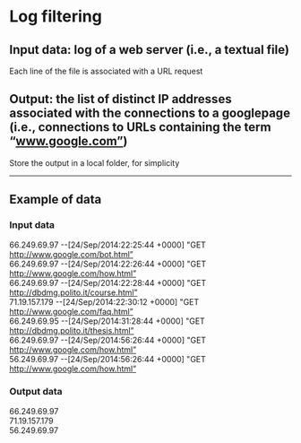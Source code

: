 # Log filtering
## Input data: log of a web server (i.e., a textual file)
Each line of the file is associated  with a URL request

## Output: the list of distinct IP addresses associated with the connections to a googlepage (i.e., connections to URLs containing the term “www.google.com”)
Store the output in a local folder, for simplicity

---
## Example of data

### Input data
66.249.69.97 --[24/Sep/2014:22:25:44  +0000]  "GET http://www.google.com/bot.html”<br>
66.249.69.97 --[24/Sep/2014:22:26:44  +0000]  "GET  http://www.google.com/how.html”<br>
66.249.69.97 --[24/Sep/2014:22:28:44 +0000] "GET http://dbdmg.polito.it/course.html”<br>
71.19.157.179 --[24/Sep/2014:22:30:12  +0000]  "GET http://www.google.com/faq.html”<br>
66.249.69.95 --[24/Sep/2014:31:28:44 +0000] "GET http://dbdmg.polito.it/thesis.html”<br>
66.249.69.97 --[24/Sep/2014:56:26:44  +0000]  "GET http://www.google.com/how.html”<br>
56.249.69.97 --[24/Sep/2014:56:26:44  +0000]  "GET http://www.google.com/how.html”<br>

### Output data
66.249.69.97<br>
71.19.157.179<br>
56.249.69.97